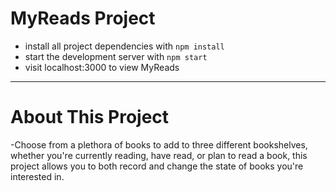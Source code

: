 # MyReads Project

- install all project dependencies with `npm install`
- start the development server with `npm start`
- visit localhost:3000 to view MyReads

---

# About This Project

-Choose from a plethora of books to add to three different bookshelves, whether you're currently reading, have read, or plan to read a book, this project allows you to both record and change the state of books you're interested in.
